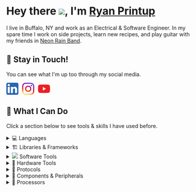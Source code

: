# Hey there <img src="https://emojis.slackmojis.com/emojis/images/1531849430/4246/blob-sunglasses.gif?1531849430" width="30"/>, I'm [Ryan Printup](https://ryanprintup.com)

I live in Buffalo, NY and work as an Electrical & Software Engineer. In my spare time I work on side projects, learn new recipes, and play guitar with my friends in [Neon Rain Band](https://neonrainband.com).

## 💬 Stay in Touch!

You can see what I'm up too through my social media.

<a href="https://www.linkedin.com/in/ryanprintup">
	<img align="left" src="./media/social-media/linkedin.png" alt="Connect with me on LinkedIn" width="32px" style="margin-right:10px"/>
</a>
<a href="https://www.instagram.com/ryanprintup">
	<img align="left" src="./media/social-media/instagram.png" alt="Follow me on Instagram" width="32px" style="margin-right:10px"/>
</a>
<a href="https://www.youtube.com/@ryanprintup">
	<img align="left" src="./media/social-media/youtube.png" alt="Subscribe to me on YouTube" width="32px" style="margin-right:10px"/>
</a>
<br/>
<br/>

## 🚀 What I Can Do

Click a section below to see tools & skills I have used before.

<details>
	<summary>💻 Languages</summary>
	<br/>
	<ul>
		<li>C</li>
		<li>C++</li>
		<li>Python</li>
		<li>C#</li>
		<li>HTML5</li>
		<li>CSS3</li>
	</ul>
</details>

<details>
	<summary>🏗️ Libraries & Frameworks</summary>
	<br/>
	<ul>
		<li>STM32 HAL</li>
		<li>Qualcomm ADK</li>
		<li>Google Protocol Buffers</li>
		<li>Bootstrap</li>
		<li>React.JS</li>
		<li>Jekyll</li>
	</ul>
</details>

<details>
	<summary><img src="https://github.com/FortAwesome/Font-Awesome/blob/6.x/svgs/solid/code.svg" width="24"> Software Tools</summary>
	<br/>
	<ul>
		<li>VSCode</li>
		<li>Visual Studio</li>
		<li>Windows OS</li>
		<li>Microsoft Office</li>
		<li>Linux OS (Ubuntu, Mint, CentOS)</li>
		<li>Trello</li>
		<li>Git</li>
		<li>GitHub</li>
		<li>BitBucket</li>
		<li>Jira</li>
		<li>Wireshark</li>
		<li>GitHub Actions</li>
		<li>GNU Make</li>
	</ul>
</details>

<details>
	<summary>🔨 Hardware Tools</summary>
	<br/>
	<ul>
		<li>SPICE</li>
		<li>Breadboards</li>
		<li>Function Generator</li>
		<li>Logic Analyzer</li>
		<li>Multimeter</li>
		<li>Oscilloscope</li>
		<li>Power Supply</li>
		<li>Protocol Analyzer</li>
		<li>Soldering Iron</li>
		<li>Debugger</li>
	</ul>
</details>

<details>
	<summary>📡 Protocols</summary>
	<br/>
	<ul>
		<li>Ethernet</li>
		<li>EtherCAT</li>
		<li>SPI</li>
		<li>QSPI</li>
		<li>I2C</li>
		<li>UART</li>
		<li>USART</li>
		<li>USB (HID, Hub, Audio)</li>
		<li>DFU</li>
	</ul>
</details>

<details>
	<summary>🔩 Components & Peripherals</summary>
	<br/>
	<ul>
		<li>GPIO</li>
		<li>ADC</li>
		<li>DAC</li>
		<li>DMA</li>
		<li>CRC</li>
		<li>NVIC</li>
		<li>USB (OTG, FS, HS, Device, Host)</li>
		<li>Timer</li>
		<li>PWM</li>
	</ul>
</details>

<details>
	<summary>🔩 Processors</summary>
	<br/>
	<table>
		<tr>
			<th>
                <img src="./media/processors/stmicroelectronics.svg" height="24">
            </th>
			<th>
                <img src="./media/processors/qualcomm.svg" height="24">
            </th>
			<th>
                <img src="./media/processors/cypress.svg" height="24">
            </th>
			<th>
                <img src="./media/processors/arduino.svg" height="24">
            </th>
			<th>
                <img src="./media/processors/raspberry-pi.svg" height="24">
            </th>
            <th>
                <img src="./media/processors/infineon.svg" height="24">
            </th>
		</tr>
		<tr>
			<td>STM32H7</td>
			<td>QCC3024</td>
			<td>PSoC 5LP</td>
			<td>UNO</td>
			<td>3 Model B+</td>
            <td>XMC4800</td>
		</tr>
		<tr>
			<td>STM32F3</td>
			<td>QCC3034</td>
			<td></td>
			<td>Mega</td>
			<td></td>
            <td>XMC4700</td>
		</tr>
		<tr>
			<td>STM32G4</td>
			<td></td>
			<td></td>
			<td></td>
			<td></td>
			<td></td>
		</tr>
		<tr>
			<td>STM32G0</td>
			<td></td>
            <td></td>
			<td></td>
			<td></td>
			<td></td>
		</tr>
	</table>
</details>
